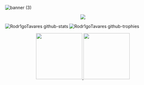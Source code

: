 

<!--< Banner >-->
![banner (3)](https://user-images.githubusercontent.com/86687715/218375088-087a6a30-9392-403c-b830-765773a38881.png)


<!--< Ícones >-->
<p align="center">
  <a href="https://skillicons.dev">
    <img src="https://skillicons.dev/icons?i=java,spring,mysql,nodejs,typescript,javascript,html,css,bootstrap,git" />
  </a>
</p>


<!--< Stats > -->
![Rodr1goTavares github-stats](https://stats.hyochan.dev/api/github-stats-advanced?login=Rodr1goTavares)
  ![Rodr1goTavares github-trophies](https://stats.hyochan.dev/api/github-trophies?login=Rodr1goTavares)
   
   
 <!--< Stats 2 >-->
  <div align="center">
  <a href="https://github.com/Rodr1goTavares">
    <img height="150em" src="https://github-readme-stats.vercel.app/api?username=Rodr1goTavares&count_private=true&include_all_commits=false&show_icons=true&theme=tokyonight&hide_border=true&show_owner=true"/>
    <img height="150em" src="https://github-readme-stats.vercel.app/api/top-langs/?username=Rodr1goTavares&theme=tokyonight&hide_border=true&&layout=compact"/>
  </a>
</div>
 
 
 




  
  
  
  










